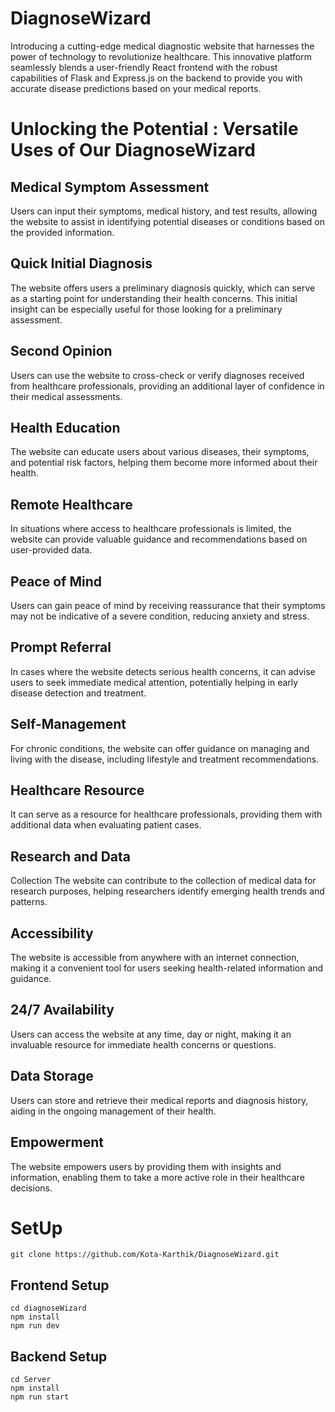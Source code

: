 # DiagnoseWizard
Introducing a cutting-edge medical diagnostic website that harnesses the power of technology to revolutionize healthcare. 
This innovative platform seamlessly blends a user-friendly React frontend with the robust capabilities of Flask and Express.js
on the backend to provide you with accurate disease predictions based on your medical reports.

# Unlocking the Potential : Versatile Uses of Our DiagnoseWizard

## Medical Symptom Assessment 
Users can input their symptoms, medical history, and test results, allowing the website to assist in identifying potential diseases or conditions based on the provided information.

## Quick Initial Diagnosis 
The website offers users a preliminary diagnosis quickly, which can serve as a starting point for understanding their health concerns. This initial insight can be especially useful for those looking for a preliminary assessment.

## Second Opinion 
Users can use the website to cross-check or verify diagnoses received from healthcare professionals, providing an additional layer of confidence in their medical assessments.

## Health Education 
The website can educate users about various diseases, their symptoms, and potential risk factors, helping them become more informed about their health.

## Remote Healthcare 
In situations where access to healthcare professionals is limited, the website can provide valuable guidance and recommendations based on user-provided data.

## Peace of Mind 
Users can gain peace of mind by receiving reassurance that their symptoms may not be indicative of a severe condition, reducing anxiety and stress.

## Prompt Referral 
In cases where the website detects serious health concerns, it can advise users to seek immediate medical attention, potentially helping in early disease detection and treatment.

## Self-Management
For chronic conditions, the website can offer guidance on managing and living with the disease, including lifestyle and treatment recommendations.

## Healthcare Resource
It can serve as a resource for healthcare professionals, providing them with additional data when evaluating patient cases.

## Research and Data 
Collection The website can contribute to the collection of medical data for research purposes, helping researchers identify emerging health trends and patterns.

## Accessibility 
The website is accessible from anywhere with an internet connection, making it a convenient tool for users seeking health-related information and guidance.

## 24/7 Availability
Users can access the website at any time, day or night, making it an invaluable resource for immediate health concerns or questions.

## Data Storage
Users can store and retrieve their medical reports and diagnosis history, aiding in the ongoing management of their health.

## Empowerment
The website empowers users by providing them with insights and information, enabling them to take a more active role in their healthcare decisions.

# SetUp
 `git clone https://github.com/Kota-Karthik/DiagnoseWizard.git`
## Frontend Setup
 `cd diagnoseWizard ` <br>
 `npm install` <br>
 `npm run dev` <br>
## Backend Setup
 `cd Server` <br>
 `npm install` <br>
 `npm run start` <br>


 

